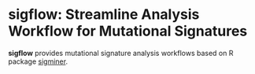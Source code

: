 # sigflow: Streamline Analysis Workflow for Mutational Signatures

**sigflow** provides mutational signature analysis workflows based on R package [sigminer](https://github.com/ShixiangWang/sigminer).
